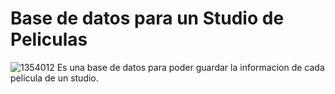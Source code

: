 # Base de datos para un Studio de Peliculas
![1354012](https://github.com/user-attachments/assets/df0c30eb-2d2b-4ba3-bbc5-5aa363ad3028)
Es una base de datos para poder guardar la informacion de cada pelicula de un studio.
